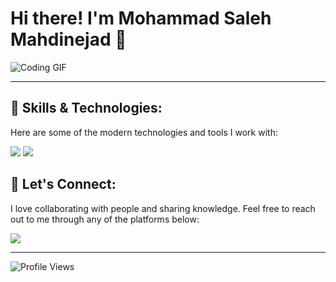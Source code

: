 # Hi there! I'm Mohammad Saleh Mahdinejad 👋

![Coding GIF](https://media.giphy.com/media/26tn33aiTi1jkl6H6/giphy.gif)



---

## 🚀 Skills & Technologies:
Here are some of the modern technologies and tools I work with:

<p align="left">
  <img src="https://img.shields.io/badge/C++-00599C?style=for-the-badge&logo=c%2B%2B&logoColor=white" />
  <img src="https://img.shields.io/badge/Git-F05032?style=for-the-badge&logo=git&logoColor=white" />
</p>

## 💬 Let's Connect:
I love collaborating with people and sharing knowledge. Feel free to reach out to me through any of the platforms below:

<p align="left">
  <a href="mailto:msmahdinejad@example.com"><img src="https://img.shields.io/badge/Gmail-D14836?style=for-the-badge&logo=gmail&logoColor=white" /></a>
</p>

---

![Profile Views](https://komarev.com/ghpvc/?username=yourusername&style=flat-square)
